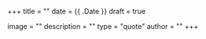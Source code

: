 +++
title = ""
date = {{ .Date }}
draft = true

image = ""
description = ""
type = "quote"
author = ""
+++

